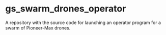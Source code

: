 # gs_swarm_drones_operator
A repository with the source code for launching an operator program for a swarm of Pioneer-Max drones.

